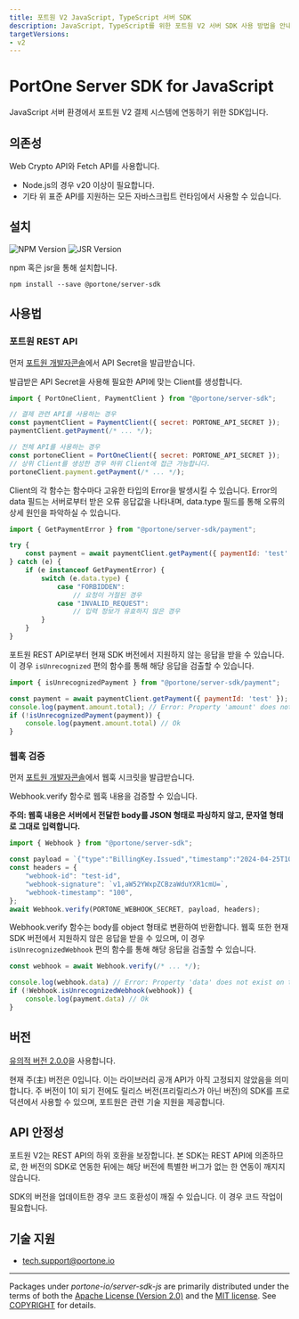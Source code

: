 ```yaml
---
title: 포트원 V2 JavaScript, TypeScript 서버 SDK
description: JavaScript, TypeScript를 위한 포트원 V2 서버 SDK 사용 방법을 안내합니다.
targetVersions:
- v2
---
```


# PortOne Server SDK for JavaScript

JavaScript 서버 환경에서 포트원 V2 결제 시스템에 연동하기 위한 SDK입니다.

## 의존성

Web Crypto API와 Fetch API를 사용합니다.

- Node.js의 경우 v20 이상이 필요합니다.
- 기타 위 표준 API를 지원하는 모든 자바스크립트 런타임에서 사용할 수 있습니다.

## 설치

![NPM Version](https://img.shields.io/npm/v/%40portone%2Fserver-sdk)
![JSR Version](https://img.shields.io/jsr/v/%40portone/server-sdk)

npm 혹은 jsr을 통해 설치합니다.

```shell
npm install --save @portone/server-sdk
```

## 사용법

### 포트원 REST API

먼저 [포트원 개발자콘솔](https://admin.portone.io/integration-v2/manage/api-keys?version=v2)에서 API Secret을 발급받습니다.

발급받은 API Secret을 사용해 필요한 API에 맞는 Client를 생성합니다.

```js
import { PortOneClient, PaymentClient } from "@portone/server-sdk";

// 결제 관련 API를 사용하는 경우
const paymentClient = PaymentClient({ secret: PORTONE_API_SECRET });
paymentClient.getPayment(/* ... */);

// 전체 API를 사용하는 경우
const portoneClient = PortOneClient({ secret: PORTONE_API_SECRET });
// 상위 Client를 생성한 경우 하위 Client에 접근 가능합니다.
portoneClient.payment.getPayment(/* ... */);
```

Client의 각 함수는 함수마다 고유한 타입의 Error을 발생시킬 수 있습니다.
Error의 data 필드는 서버로부터 받은 오류 응답값을 나타내며, data.type 필드를 통해 오류의 상세 원인을 파악하실 수 있습니다.

```js
import { GetPaymentError } from "@portone/server-sdk/payment";

try {
    const payment = await paymentClient.getPayment({ paymentId: 'test' });
} catch (e) {
    if (e instanceof GetPaymentError) {
        switch (e.data.type) {
            case "FORBIDDEN":
                // 요청이 거절된 경우
            case "INVALID_REQUEST":
                // 입력 정보가 유효하지 않은 경우
        }
    }
}
```

포트원 REST API로부터 현재 SDK 버전에서 지원하지 않는 응답을 받을 수 있습니다.
이 경우 `isUnrecognized` 편의 함수를 통해 해당 응답을 검출할 수 있습니다.

```js
import { isUnrecognizedPayment } from "@portone/server-sdk/payment";

const payment = await paymentClient.getPayment({ paymentId: 'test' });
console.log(payment.amount.total); // Error: Property 'amount' does not exist on type 'Payment'.
if (!isUnrecognizedPayment(payment)) {
    console.log(payment.amount.total) // Ok
}
```

### 웹훅 검증

먼저 [포트원 개발자콘솔](https://admin.portone.io/integration-v2/manage/webhook?version=V2)에서 웹훅 시크릿을 발급받습니다.

Webhook.verify 함수로 웹훅 내용을 검증할 수 있습니다.

**주의: 웹훅 내용은 서버에서 전달한 body를 JSON 형태로 파싱하지 않고, 문자열 형태로 그대로 입력합니다.**

```js
import { Webhook } from "@portone/server-sdk";

const payload = `{"type":"BillingKey.Issued","timestamp":"2024-04-25T10:00:00.000Z","data":{"storeId":"store-61e0db3d-b967-47db-8b50-96002da90d55","billingKey":"billing-key-75ae3cab-6afe-422d-bf34-3a7b1762451d"}}`;
const headers = {
    "webhook-id": "test-id",
    "webhook-signature": `v1,aW52YWxpZCBzaWduYXR1cmU=`,
    "webhook-timestamp": "100",
};
await Webhook.verify(PORTONE_WEBHOOK_SECRET, payload, headers);
```

Webhook.verify 함수는 body를 object 형태로 변환하여 반환합니다.
웹훅 또한 현재 SDK 버전에서 지원하지 않은 응답을 받을 수 있으며,
이 경우 `isUnrecognizedWebhook` 편의 함수를 통해 해당 응답을 검출할 수 있습니다.

```js
const webhook = await Webhook.verify(/* ... */);

console.log(webhook.data) // Error: Property 'data' does not exist on type 'Webhook'.
if (!Webhook.isUnrecognizedWebhook(webhook)) {
    console.log(payment.data) // Ok
}
```

## 버전

[유의적 버전 2.0.0](https://semver.org/spec/v2.0.0.html)을 사용합니다.

현재 주(主) 버전은 0입니다. 이는 라이브러리 공개 API가 아직 고정되지 않았음을
의미합니다. 주 버전이 1이 되기 전에도 릴리스 버전(프리릴리스가 아닌 버전)의
SDK를 프로덕션에서 사용할 수 있으며, 포트원은 관련 기술 지원을 제공합니다.

## API 안정성

포트원 V2는 REST API의 하위 호환을 보장합니다. 본 SDK는 REST API에 의존하므로,
한 버전의 SDK로 연동한 뒤에는 해당 버전에 특별한 버그가 없는 한 연동이 깨지지
않습니다.

SDK의 버전을 업데이트한 경우 코드 호환성이 깨질 수 있습니다. 이 경우 코드 작업이
필요합니다.

## 기술 지원

- tech.support@portone.io

---

Packages under _portone-io/server-sdk-js_ are primarily distributed under the
terms of both the [Apache License (Version 2.0)] and the [MIT license]. See
[COPYRIGHT] for details.

[MIT license]: LICENSE-MIT
[Apache License (Version 2.0)]: LICENSE-APACHE
[COPYRIGHT]: COPYRIGHT
